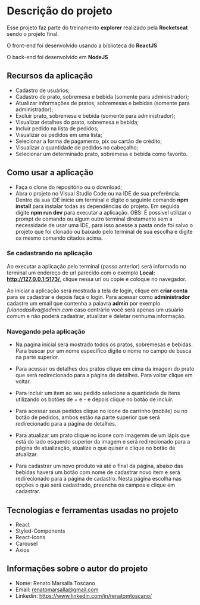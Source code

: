 # Descrição do projeto 

Esse projeto faz parte do treinamento **explorer** realizado pela **Rocketseat** sendo o projeto final.

O front-end foi desenvolvido usando a biblioteca do **ReactJS**

O back-end foi desenvolvido em **NodeJS**

## Recursos da aplicação
* Cadastro de usuários;
* Cadastro de prato, sobremesa e bebida (somente para administrador);
* Atualizar informações de pratos, sobremesas e bebidas (somente para administrador);
* Excluir prato, sobremesa e bebida (somente para administrador);
* Visualizar detalhes do prato, sobremesa e bebida;
* Incluir pedido na lista de pedidos;
* Visualizar os pedidos em uma lista;
* Selecionar a forma de pagamento, pix ou cartão de crédito;
* Visualizar a quantidade de pedidos no cabeçalho;
* Selecionar um determinado prato, sobremesa e bebida como favorito.

## Como usar a aplicação
* Faça o clone do repositório ou o download;
* Abra o projeto no Visual Studio Code ou na IDE de sua preferência. Dentro da sua IDE inicie um terminal e digite o seguinte comando **npm install** para instalar todas as dependências do projeto. Em seguida digite **npm run dev** para executar a aplicação.
OBS: É possivel utilizar o prompt de comando ou algum outro terminal diretamente sem a necessidade de usar uma IDE, para isso acesse a pasta onde foi salvo o projeto que foi clonado ou baixado pelo terminal de sua escolha e digite os mesmo comando citados acima.

### Se cadastrando na aplicação
Ao executar a aplicação pelo terminal (passo anterior) será informado no terminal um endereço de url parecido com o exemplo **Local: http://127.0.0.1:5173/**, clique nessa url ou copie e coloque no navegador.

Ao iniciar a aplicação será mostrada a tela de login, clique em **criar conta** para se cadastrar e depois faça o login. Para acessar como **administrador** cadastre um email que contenha a palavra **admin** por exemplo _fulanodasilva@admin.com_ caso contrário você será apenas um usuário comum e não poderá cadastrar, atualizar e deletar nenhuma informação.

### Navegando pela aplicação
* Na pagina inicial será mostrado todos os pratos, sobremesas e bebidas. Para buscar por um nome específico digite o nome no campo de busca na parte superior.

* Para acessar os detalhes dos pratos clique em cima da imagem do prato que será redirecionado para a página de detalhes. Para voltar clique em voltar.

* Para incluir um item ao seu pedido selecione a quantidade de itens utilizando os botões de + e - e depois clique no botão de incluir.

* Para acessar seus pedidos clique no ícone de carrinho (mobile) ou no botão de pedidos, ambos estão na parte superior que será redirecionado para a página de detalhes.

* Para atualizar um prato clique no ícone com imagemm de um lápis que está do lado esquerdo superior da imagem e será redirecionado para a página de atualização, atualize o que quiser e clique no botão de atualizar.

* Para cadastrar um novo produto vá até o final da página, abaixo das bebidas haverá um botão com nome de cadastrar novo item e será redirecionado para a página de cadastro. Nesta página escolha nas opções o que será cadastrado, preencha os campos e clique em cadastrar.


## Tecnologias e ferramentas usadas no projeto
* React
* Styled-Components
* React-Icons
* Carousel
* Axios

## Informações sobre o autor do projeto
* Nome: Renato Marsalla Toscano
* Email: renatomarsalla@gmail.com
* Linkedin: <https://www.linkedin.com/in/renatomtoscano/>



